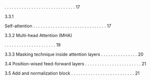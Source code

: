 . . . . . . . . . . . . . . . . . . . . . . . . . . . . . 17

3.3.1

Self-attention . . . . . . . . . . . . . . . . . . . . . . . . . . . . . . 17

3.3.2 Multi-head Attention (MHA)

. . . . . . . . . . . . . . . . . . . . . 19

3.3.3 Masking technique inside attention layers . . . . . . . . . . . . . . . 20

3.4 Position-wised feed-forward layers . . . . . . . . . . . . . . . . . . . . . . . 21

3.5 Add and normalization block . . . . . . . . . . . . . . . . . . . . . . . . . . 21